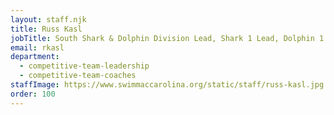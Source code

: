 ```yaml
---
layout: staff.njk
title: Russ Kasl
jobTitle: South Shark & Dolphin Division Lead, Shark 1 Lead, Dolphin 1 Lead
email: rkasl
department:
  - competitive-team-leadership
  - competitive-team-coaches
staffImage: https://www.swimmaccarolina.org/static/staff/russ-kasl.jpg
order: 100
---
```

